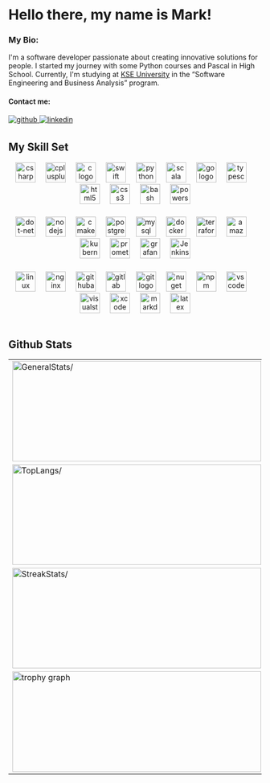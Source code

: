 # Hello there, my name is Mark!

### My Bio:

I'm a software developer passionate about creating innovative solutions for people. I started my journey with some Python courses and Pascal in High School. Currently, I'm studying at [KSE University](https://university.kse.ua/en) in the “Software Engineering and Business Analysis” program.

#### Contact me:
<a href="https://github.com/Tabatskyi" target="_blank">
<img src=https://img.shields.io/badge/github-%2324292e.svg?&style=for-the-badge&logo=github&logoColor=white alt=github style="margin-bottom: 5px;" />
</a>
<a href="https://linkedin.com/in/mark-tabatskyi" target="_blank">
<img src=https://img.shields.io/badge/linkedin-%231E77B5.svg?&style=for-the-badge&logo=linkedin&logoColor=white alt=linkedin style="margin-bottom: 5px;" />
</a> 
<br/>  


## My Skill Set  

<div align="center">
  <a href="https://dotnet.microsoft.com/languages/csharp/"><img src="https://skillicons.dev/icons?i=cs" height="40" alt="csharp logo"  /></a>
  <img width="12" />
  <a href="https://cplusplus.com/"><img src="https://skillicons.dev/icons?i=cpp" height="40" alt="cplusplus logo"  /></a>
  <img width="12" />
  <a href="https://www.cprogramming.com/"><img src="https://skillicons.dev/icons?i=c" height="40" alt="c logo"  /></a>
  <img width="12" />
  <a href="https://developer.apple.com/swift/"><img src="https://skillicons.dev/icons?i=swift" height="40" alt="swift logo"  /></a>
  <img width="12" />
  <a href="https://www.python.org/"><img src="https://cdn.jsdelivr.net/gh/devicons/devicon/icons/python/python-original.svg" height="40" alt="python logo"  /></a>
  <img width="12" />
  <a href="https://www.scala-lang.org/"><img src="https://cdn.simpleicons.org/scala/DC322F" height="40" alt="scala logo"  /></a>
  <img width="12" />
  <a href="https://go.dev/"><img src="https://cdn.jsdelivr.net/gh/devicons/devicon/icons/go/go-original.svg" height="40" alt="go logo"  /></a>
  <img width="12" />
  <a href="https://www.typescriptlang.org/"><img src="https://cdn.simpleicons.org/typescript/3178C6" height="40" alt="typescript logo"  /></a>
  <img width="12" />
  <a href="https://www.w3schools.com/html/"><img src="https://cdn.simpleicons.org/html5/E34F26" height="40" alt="html5 logo"  /></a>
  <img width="12" />
  <a href="https://www.w3schools.com/css/"><img src="https://cdn.simpleicons.org/css3/1572B6" height="40" alt="css3 logo"  /></a>
  <img width="12" />
  <a href="https://www.gnu.org/software/bash/"><img src="https://cdn.simpleicons.org/gnubash/4EAA25" height="40" alt="bash logo"  /></a>
  <img width="12" />
  <a href="https://docs.microsoft.com/en-us/powershell/"><img src="https://skillicons.dev/icons?i=powershell" height="40" alt="powershell logo"  /></a>
</div>

###

<div align="center">
  <a href="https://dotnet.microsoft.com/download/dotnet-framework"><img src="https://skillicons.dev/icons?i=dotnet" height="40" alt="dot-net logo"  /></a>
  <img width="12" />
  <a href="https://nodejs.org/"><img src="https://cdn.jsdelivr.net/gh/devicons/devicon/icons/nodejs/nodejs-original.svg" height="40" alt="nodejs logo"  /></a>
  <img width="12" />
  <a href="https://cmake.org/"><img src="https://cdn.jsdelivr.net/gh/devicons/devicon/icons/cmake/cmake-original.svg" height="40" alt="cmake logo"  /></a>
  <img width="12" />
  <a href="https://www.postgresql.org/"><img src="https://cdn.jsdelivr.net/gh/devicons/devicon/icons/postgresql/postgresql-original.svg" height="40" alt="postgresql logo"  /></a>
  <img width="12" />
  <a href="https://www.mysql.com/"><img src="https://cdn.simpleicons.org/mysql/4479A1" height="40" alt="mysql logo"  /></a>
  <img width="12" />
  <a href="https://www.docker.com/"><img src="https://cdn.simpleicons.org/docker/2496ED" height="40" alt="docker logo"  /></a>
  <img width="12" />
  <a href="https://www.terraform.io/"><img src="https://cdn.jsdelivr.net/gh/devicons/devicon/icons/terraform/terraform-original.svg" height="40" alt="terraform logo"  /></a>
  <img width="12" />
  <a href="https://aws.amazon.com/"><img src="https://skillicons.dev/icons?i=aws" height="40" alt="amazonwebservices logo"  /></a>
  <img width="12" />
  <a href="https://kubernetes.io/"><img src="https://cdn.jsdelivr.net/gh/devicons/devicon/icons/kubernetes/kubernetes-original.svg" height="40" alt="kubernetes logo"  /></a>
  <img width="12" />
  <a href="https://prometheus.io/"><img src="https://cdn.jsdelivr.net/gh/devicons/devicon/icons/prometheus/prometheus-original.svg" height="40" alt="prometheus logo"  /></a>
  <img width="12" />
  <a href="https://grafana.com/"><img src="https://cdn.jsdelivr.net/gh/devicons/devicon/icons/grafana/grafana-original.svg" height="40" alt="grafana logo"  /></a>
  <img width="12" />
  <a href="https://www.jenkins.io/"><img src="https://profilinator.rishav.dev/skills-assets/jenkins-icon.svg" alt="Jenkins" height="40" /></a>
</div>

###

<div align="center">
  <a href="https://www.linux.org/"><img src="https://cdn.jsdelivr.net/gh/devicons/devicon/icons/linux/linux-original.svg" height="40" alt="linux logo"  /></a>
  <img width="12" />
  <a href="https://www.nginx.com/"><img src="https://cdn.simpleicons.org/nginx/009639" height="40" alt="nginx logo"  /></a>
  <img width="12" />
  <a href="https://github.com/features/actions/"><img src="https://skillicons.dev/icons?i=githubactions" height="40" alt="githubactions logo"  /></a>
  <img width="12" />
  <a href="https://about.gitlab.com/"><img src="https://cdn.jsdelivr.net/gh/devicons/devicon/icons/gitlab/gitlab-original.svg" height="40" alt="gitlab logo"  /></a>
  <img width="12" />
  <a href="https://git-scm.com/"><img src="https://cdn.jsdelivr.net/gh/devicons/devicon/icons/git/git-original.svg" height="40" alt="git logo"  /></a>
  <img width="12" />
  <a href="https://www.nuget.org/"><img src="https://cdn.simpleicons.org/nuget/004880" height="40" alt="nuget logo"  /></a>
  <img width="12" />
  <a href="https://www.npmjs.com/"><img src="https://cdn.jsdelivr.net/gh/devicons/devicon/icons/npm/npm-original-wordmark.svg" height="40" alt="npm logo"  /></a>
  <img width="12" />
  <a href="https://code.visualstudio.com/"><img src="https://cdn.jsdelivr.net/gh/devicons/devicon/icons/vscode/vscode-original.svg" height="40" alt="vscode logo"  /></a>
  <img width="12" />
  <a href="https://visualstudio.microsoft.com/"><img src="https://cdn.jsdelivr.net/gh/devicons/devicon/icons/visualstudio/visualstudio-original.svg" height="40" alt="visualstudio logo"  /></a>
  <img width="12" />
  <a href="https://developer.apple.com/xcode/"><img src="https://cdn.jsdelivr.net/gh/devicons/devicon/icons/xcode/xcode-original.svg" height="40" alt="xcode logo"  /></a>
  <img width="12" />
  <a href="https://www.markdownguide.org/"><img src="https://skillicons.dev/icons?i=md" height="40" alt="markdown logo"  /></a>
  <img width="12" />
  <a href="https://www.latex-project.org/"><img src="https://skillicons.dev/icons?i=latex" height="40" alt="latex logo"  /></a>
</div>


<br/>  


## Github Stats 
<div align="center">  
<table>
  <tr>
    <td>
      <a href="https://github.com/anuraghazra/github-readme-stats">
        <img src="https://github-readme-stats.vercel.app/api?username=Tabatskyi&show_icons=true&count_private=true&hide_border=true&card_width=495&theme=github_dark" width="495" height="200" alt=GeneralStats/>
      </a>
    </td>
  </tr>
  <tr></tr> 
  <tr>
    <td>
      <a href="https://github.com/anuraghazra/github-readme-stats">
        <img src="https://github-readme-stats.vercel.app/api/top-langs/?username=Tabatskyi&hide_border=true&layout=compact&card_width=495&theme=github_dark&langs_count=10" width="495" height="200" alt=TopLangs/>   
      </a>
    </td>
  </tr>
  <tr></tr>
  <tr>
    <td>
      <a href="https://github.com/DenverCoder1/github-readme-streak-stats">
        <img src="https://github-readme-streak-stats-eight.vercel.app/?user=Tabatskyi&theme=github_dark&hide_border=true&mode=daily&sections=total%2Ccurrent%2Clongest&stroke=67a5f8&dates=67a5f8&ring=67a5f8" width="495" height="200" alt=StreakStats/>
      </a>
    </td>
  </tr>
  <tr></tr>
  <tr>
    <td>
      <a href="https://github.com/ryo-ma/github-profile-trophy">
        <img src="https://github-profile-trophy.vercel.app?username=Tabatskyi&theme=darkhub&column=3&margin-w=1&margin-h=6&no-bg=false&no-frame=true&title=-Stars,-Reviews,-Issues,-Followers,-Experience,-PullRequest" width="495" height="200" alt="trophy graph"  />
      </a>
    </td>
  </tr>
</table>
</div>
<br/>  
